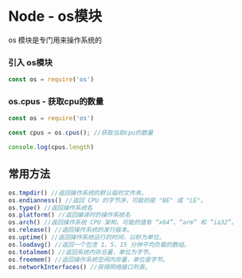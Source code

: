# Node - os模块

os 模块是专门用来操作系统的

### 引入 os模块
```js
const os = require('os')
```

### os.cpus - 获取cpu的数量
```js
const os = require('os')

const cpus = os.cpus(); //获取当前cpu的数量

console.log(cpus.length)
```

## 常用方法
```js
os.tmpdir() //返回操作系统的默认临时文件夹。
os.endianness() //返回 CPU 的字节序，可能的是 "BE" 或 "LE"。
os.type() //返回操作系统名
os.platform() //返回编译时的操作系统名
os.arch() //返回操作系统 CPU 架构，可能的值有 “x64”、“arm” 和 “ia32”。
os.release() //返回操作系统的发行版本。
os.uptime() //返回操作系统运行的时间，以秒为单位。
os.loadavg() //返回一个包含 1、5、15 分钟平均负载的数组。
os.totalmem() //返回系统内存总量，单位为字节。
os.freemem() //返回操作系统空闲内存量，单位是字节。
os.networkInterfaces() //获得网络接口列表。
```